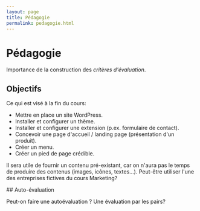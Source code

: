 ```yaml
---
layout: page
title: Pédagogie
permalink: pedagogie.html
---
```


# Pédagogie

Importance de la construction des *critères d'évaluation*.

## Objectifs

Ce qui est visé à la fin du cours:

- Mettre en place un site WordPress.
- Installer et configurer un thème.
- Installer et configurer une extension (p.ex. formulaire de contact).
- Concevoir une page d'accueil / landing page (présentation d'un produit).
- Créer un menu.
- Créer un pied de page crédible.

Il sera utile de fournir un contenu pré-existant, car on n'aura pas le temps de produire des contenus (images, icônes, textes...). Peut-être utiliser l'une des entreprises fictives du cours Marketing?

## Auto-évaluation

Peut-on faire une autoévaluation ? Une évaluation par les pairs?

